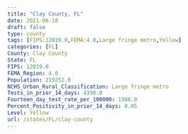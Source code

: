 ```yaml
---
title: "Clay County, FL"
date: 2021-06-18
draft: false
type: county
tags: [FIPS:12019.0,FEMA:4.0,Large fringe metro,Yellow]
categories: [FL]
County: Clay County
State: FL
FIPS: 12019.0
FEMA_Region: 4.0
Population: 219252.0
NCHS_Urban_Rural_Classification: Large fringe metro
Tests_in_prior_14_days: 4358.0
Fourteen_day_test_rate_per_100000: 1988.0
Percent_Positivity_in_prior_14_days: 0.05
Level: Yellow
url: /states/FL/clay-county
---
```



